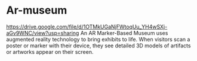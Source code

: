 # Ar-museum
https://drive.google.com/file/d/1OTMkUGaNjFWtoqUu_YH4wSXj-aGv9WNC/view?usp=sharing
An AR Marker-Based Museum uses augmented reality technology to bring exhibits to life. When visitors scan a poster or marker with their device, they see detailed 3D models of artifacts or artworks appear on their screen. 
